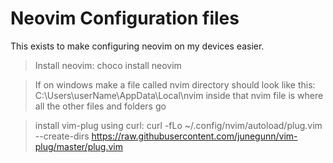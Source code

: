 # Neovim Configuration files

This exists to make configuring neovim on my devices easier.

> Install neovim: choco install neovim

> If on windows make a file called nvim directory should look like this: C:\Users\userName\AppData\Local\nvim
> inside that nvim file is where all the other files and folders go 

> install vim-plug using curl: curl -fLo ~/.config/nvim/autoload/plug.vim --create-dirs https://raw.githubusercontent.com/junegunn/vim-plug/master/plug.vim

